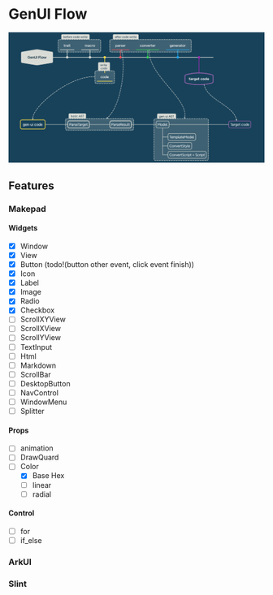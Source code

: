 # GenUI Flow

![](./README/flow.png)


## Features

### Makepad

#### Widgets
- [x] Window
- [x] View
- [x] Button (todo!(button other event, click event finish))
- [x] Icon
- [x] Label 
- [x] Image
- [x] Radio
- [x] Checkbox
- [ ] ScrollXYView
- [ ] ScrollXView
- [ ] ScrollYView
- [ ] TextInput
- [ ] Html
- [ ] Markdown
- [ ] ScrollBar
- [ ] DesktopButton
- [ ] NavControl
- [ ] WindowMenu
- [ ] Splitter

#### Props

- [ ] animation
- [ ] DrawQuard
- [ ] Color
  - [x] Base Hex
  - [ ] linear
  - [ ] radial

#### Control

- [ ] for
- [ ] if_else

### ArkUI

### Slint